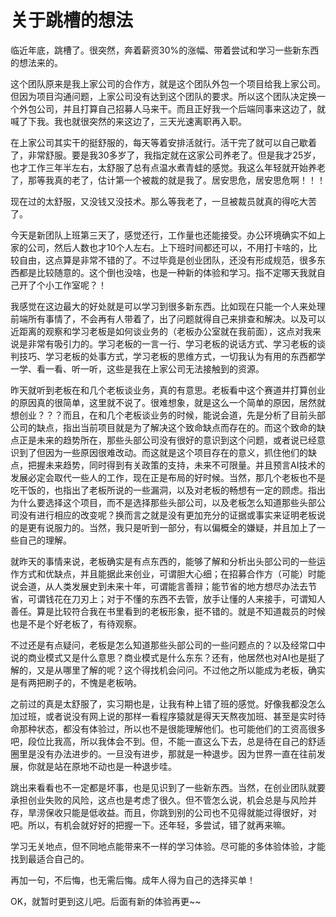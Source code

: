 # 关于跳槽的想法

临近年底，跳槽了。很突然，奔着薪资30%的涨幅、带着尝试和学习一些新东西的想法来的。

这个团队原来是我上家公司的合作方，就是这个团队外包一个项目给我上家公司。但因为项目沟通问题，上家公司没有达到这个团队的要求。所以这个团队决定换一个外包公司，并且打算自己招募人马来干。而且正好我一个后端同事来这边了，就喊了下我。我也就很突然的来这边了，三天光速离职再入职。

在上家公司其实干的挺舒服的，每天等着安排活就行。活干完了就可以自己歇着了，非常舒服。要是我30多岁了，我指定就在这家公司养老了。但是我才25岁，也才工作三年半左右，太舒服了总有点温水煮青蛙的感觉。我这么年轻就开始养老了，那等我真的老了，估计第一个被裁的就是我了。居安思危，居安思危啊！！！

现在过的太舒服，又没钱又没技术。那么等我老了，一旦被裁员就真的得吃大苦了。

今天是新团队上班第三天了，感觉还行，工作量也还能接受。办公环境确实不如上家的公司，然后人数也才10个人左右。上下班时间都还可以，不用打卡啥的，比较自由，这点算是非常不错的了。不过毕竟是创业团队，还没有形成规范，很多东西都是比较随意的。这个倒也没啥，也是一种新的体验和学习。指不定哪天我就自己开了个小工作室呢？！

我感觉在这边最大的好处就是可以学习到很多新东西。比如现在只能一个人来处理前端所有事情了，不会再有人带着了，出了问题就得自己来排查和解决。以及可以近距离的观察和学习老板是如何谈业务的（老板办公室就在我前面），这点对我来说是非常有吸引力的。学习老板的一言一行、学习老板的说话方式、学习老板的谈判技巧、学习老板的处事方式，学习老板的思维方式，一切我认为有用的东西都学一学、看一看、听一听，这些是我在上家公司无法接触到的资源。

昨天就听到老板在和几个老板谈业务，真的有意思。老板看中这个赛道并打算创业的原因真的很简单，这里就不说了。很难想象，就是这么一个简单的原因，居然就想创业？？？而且，在和几个老板谈业务的时候，能说会道，先是分析了目前头部公司的缺点，指出当前项目就是为了解决这个致命缺点而存在的。而这个致命的缺点正是未来的趋势所在，那些头部公司没有很好的意识到这个问题，或者说已经意识到了但因为一些原因很难改动。而这就是这个项目存在的意义，抓住他们的缺点，把握未来趋势，同时得到有关政策的支持，未来不可限量。并且预言AI技术的发展必定会取代一些人的工作，现在正是布局的好时候。当然，那几个老板也不是吃干饭的，也指出了老板所说的一些漏洞，以及对老板的畅想有一定的顾虑。指出为什么要选择这个项目，而不是选择那些头部公司，以及老板怎么知道那些头部公司没有进行相应的改变呢？换而言之就是没有更加充分的证据或事实来证明老板说的是更有说服力的。当然，我只是听到一部分，有以偏概全的嫌疑，并且加上了一些自己的理解。

就昨天的事情来说，老板确实是有点东西的，能够了解和分析出头部公司的一些运作方式和优缺点，并且能据此来创业，可谓胆大心细；在招募合作方（可能）时能说会道，从人类发展史到未来十年，可谓能言善辩；能节省的地方想尽办法去节省，可谓钱花在刀刃上；对于不懂的东西不去管，放手让懂的人来接手，可谓知人善任。算是比较符合我在书里看到的老板形象，挺不错的。就是不知道裁员的时候也是不是个好老板了，有待观察。

不过还是有点疑问，老板是怎么知道那些头部公司的一些问题点的？以及经常口中说的商业模式又是什么意思？商业模式是什么东东？还有，他居然也对AI也是挺了解的，又是从哪里了解的呢？这个得找机会问问。不过他之所以能成为老板，确实是有两把刷子的，不愧是老板呐。

之前过的真是太舒服了，实习期也是，让我有种上错了班的感觉。好像我都没怎么加过班，或者说没有网上说的那样一看程序猿就是得天天熬夜加班、甚至是实时待命那种状态，都没有体验过，所以也不是很能理解他们。也可能他们的工资高很多吧，段位比我高，所以我体会不到。但，不能一直这么下去，总是待在自己的舒适圈里是没有办法进步的。一旦没有进步，那就是一种退步。因为世界一直在往前发展，你就是站在原地不动也是一种退步哇。

跳出来看看也不一定都是坏事，也是见识到了一些新东西。当然，在创业团队就要承担创业失败的风险，这点也是考虑了很久。但不管怎么说，机会总是与风险并存，旱涝保收只能是低收益。而且，你跳到别的公司也不见得就能过得很好，对吧。所以，有机会就好好的把握一下。还年轻，多尝试，错了就再来嘛。

学习无关地点，但不同地点能带来不一样的学习体验。尽可能的多体验体验，才能找到最适合自己的。

再加一句，不后悔，也无需后悔。成年人得为自己的选择买单！

OK，就暂时更到这儿吧。后面有新的体验再更~~



